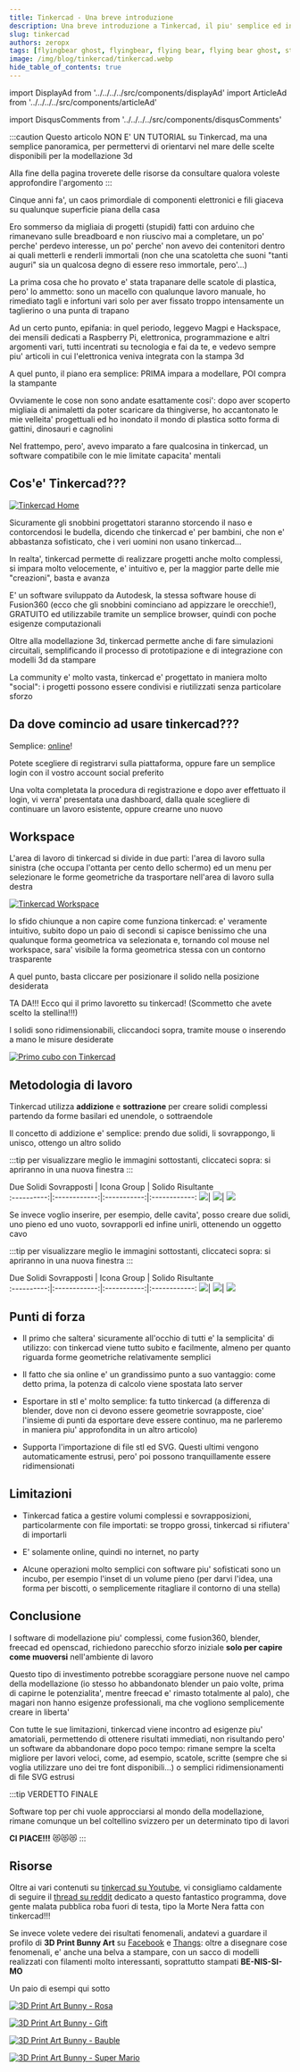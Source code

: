 ```yaml
---
title: Tinkercad - Una breve introduzione
description: Una breve introduzione a Tinkercad, il piu' semplice ed intuitivo programma per la modellazione 3d, gratis ed online
slug: tinkercad
authors: zeropx
tags: [flyingbear ghost, flyingbear, flying bear, flying bear ghost, stampa 3d, 3d printing, blender, openscad, tinkercad, fusion360]
image: /img/blog/tinkercad/tinkercad.webp
hide_table_of_contents: true
---
```


import DisplayAd from '../../../../src/components/displayAd'
import ArticleAd from '../../../../src/components/articleAd'

import DisqusComments from '../../../../src/components/disqusComments'


:::caution
Questo articolo NON E' UN TUTORIAL su Tinkercad, ma una semplice panoramica, per permettervi di orientarvi nel mare delle scelte disponibili per la modellazione 3d

Alla fine della pagina troverete delle risorse da consultare qualora voleste approfondire l'argomento
:::

Cinque anni fa', un caos primordiale di componenti elettronici e fili giaceva su qualunque superficie piana della casa

Ero sommerso da migliaia di progetti (stupidi) fatti con arduino che rimanevano sulle breadboard e non riuscivo mai a completare, un po' perche' perdevo interesse, un po' perche' non avevo dei contenitori dentro ai quali metterli e renderli immortali (non che una scatoletta che suoni "tanti auguri" sia un qualcosa degno di essere reso immortale, pero'...)

La prima cosa che ho provato e' stata trapanare delle scatole di plastica, pero' lo ammetto: sono un macello con qualunque lavoro manuale, ho rimediato tagli e infortuni vari solo per aver fissato troppo intensamente un taglierino o una punta di trapano

Ad un certo punto, epifania: in quel periodo, leggevo Magpi e Hackspace, dei mensili dedicati a Raspberry Pi, elettronica, programmazione e altri argomenti vari, tutti incentrati su tecnologia e fai da te, e vedevo sempre piu' articoli in cui l'elettronica veniva integrata con la stampa 3d

A quel punto, il piano era semplice: PRIMA impara a modellare, POI compra la stampante

<!--truncate-->

<ArticleAd/>

Ovviamente le cose non sono andate esattamente cosi': dopo aver scoperto migliaia di animaletti da poter scaricare da thingiverse, ho accantonato le mie velleita' progettuali ed ho inondato il mondo di plastica sotto forma di gattini, dinosauri e cagnolini

Nel frattempo, pero', avevo imparato a fare qualcosina in tinkercad, un software compatibile con le mie limitate capacita' mentali

<DisplayAd/>

## Cos'e' Tinkercad???

[ ![Tinkercad Home](/img/blog/tinkercad/tinkercad.webp) ](/img/blog/tinkercad/tinkercad.webp)

Sicuramente gli snobbini progettatori staranno storcendo il naso e contorcendosi le budella, dicendo che tinkercad e' per bambini, che non e' abbastanza sofisticato, che i veri uomini non usano tinkercad...

In realta', tinkercad permette di realizzare progetti anche molto complessi, si impara molto velocemente, e' intuitivo e, per la maggior parte delle mie "creazioni", basta e avanza

E' un software sviluppato da Autodesk, la stessa software house di Fusion360 (ecco che gli snobbini cominciano ad appizzare le orecchie!), GRATUITO ed utilizzabile tramite un semplice browser, quindi con poche esigenze computazionali

Oltre alla modellazione 3d, tinkercad permette anche di fare simulazioni circuitali, semplificando il processo di prototipazione e di integrazione con modelli 3d da stampare

La community e' molto vasta, tinkercad e' progettato in maniera molto "social": i progetti possono essere condivisi e riutilizzati senza particolare sforzo


<DisplayAd/>

## Da dove comincio ad usare tinkercad???

Semplice: [online](https://www.tinkercad.com/)!

Potete scegliere di registrarvi sulla piattaforma, oppure fare un semplice login con il vostro account social preferito

Una volta completata la procedura di registrazione e dopo aver effettuato il login, vi verra' presentata una dashboard, dalla quale scegliere di continuare un lavoro esistente, oppure crearne uno nuovo

## Workspace

L'area di lavoro di tinkercad si divide in due parti: l'area di lavoro sulla sinistra (che occupa l'ottanta per cento dello schermo) ed un menu per selezionare le forme geometriche da trasportare nell'area di lavoro sulla destra

[ ![Tinkercad Workspace](/img/blog/tinkercad/tinkercadWorkspace.webp) ](/img/blog/tinkercad/tinkercadWorkspace.webp)

Io sfido chiunque a non capire come funziona tinkercad: e' veramente intuitivo, subito dopo un paio di secondi si capisce benissimo che una qualunque forma geometrica va selezionata e, tornando col mouse nel workspace, sara' visibile la forma geometrica stessa con un contorno trasparente

A quel punto, basta cliccare per posizionare il solido nella posizione desiderata

TA DA!!! Ecco qui il primo lavoretto su tinkercad! (Scommetto che avete scelto la stellina!!!)

I solidi sono ridimensionabili, cliccandoci sopra, tramite mouse o inserendo a mano le misure desiderate

[ ![Primo cubo con Tinkercad](/img/blog/tinkercad/cuboTinkercad.webp) ](/img/blog/tinkercad/cuboTinkercad.webp)

<DisplayAd/>

## Metodologia di lavoro

Tinkercad utilizza **addizione** e **sottrazione** per creare solidi complessi partendo da forme basilari ed unendole, o sottraendole

Il concetto di addizione e' semplice: prendo due solidi, li sovrappongo, li unisco, ottengo un altro solido

:::tip
per visualizzare meglio le immagini sottostanti, cliccateci sopra: si apriranno in una nuova finestra
:::

Due Solidi Sovrapposti | Icona Group | Solido Risultante  
:----------:|:------------:|:-----------:|:------------:
[![](/img/blog/tinkercad/oggettiSovrapposti.webp)](/img/blog/tinkercad/oggettiSovrapposti.webp)|  [![](/img/blog/tinkercad/iconaUnione.webp)](/img/blog/tinkercad/iconaUnione.webp)|  [![](/img/blog/tinkercad/oggettiUniti.webp)](/img/blog/tinkercad/oggettiUniti.webp)


Se invece voglio inserire, per esempio, delle cavita', posso creare due solidi, uno pieno ed uno vuoto, sovrapporli ed infine unirli, ottenendo un oggetto cavo

:::tip
per visualizzare meglio le immagini sottostanti, cliccateci sopra: si apriranno in una nuova finestra
:::

Due Solidi Sovrapposti | Icona Group | Solido Risultante  
:----------:|:------------:|:-----------:|:------------:
[![](/img/blog/tinkercad/unSolidoUnVuoto.webp)](/img/blog/tinkercad/unSolidoUnVuoto.webp)|  [![](/img/blog/tinkercad/solidoVuotoSovrapposti.webp)](/img/blog/tinkercad/solidoVuotoSovrapposti.webp)|  [![](/img/blog/tinkercad/sottrazione.webp)](/img/blog/tinkercad/sottrazione.webp)

<DisplayAd/>

## Punti di forza

- Il primo che saltera' sicuramente all'occhio di tutti e' la semplicita' di utilizzo: con tinkercad viene tutto subito e facilmente, almeno per quanto riguarda forme geometriche relativamente semplici

- Il fatto che sia online e' un grandissimo punto a suo vantaggio: come detto prima, la potenza di calcolo viene spostata lato server

- Esportare in stl e' molto semplice: fa tutto tinkercad (a differenza di blender, dove non ci devono essere geometrie sovrapposte, cioe' l'insieme di punti da esportare deve essere continuo, ma ne parleremo in maniera piu' approfondita in un altro articolo)

- Supporta l'importazione di file stl ed SVG. Questi ultimi vengono automaticamente estrusi, pero' poi possono tranquillamente essere ridimensionati

## Limitazioni

- Tinkercad fatica a gestire volumi complessi e sovrapposizioni, particolarmente con file importati: se troppo grossi, tinkercad si rifiutera' di importarli

- E' solamente online, quindi no internet, no party

- Alcune operazioni molto semplici con software piu' sofisticati sono un incubo, per esempio l'inset di un volume pieno (per darvi l'idea, una forma per biscotti, o semplicemente ritagliare il contorno di una stella)

<DisplayAd/>

## Conclusione

I software di modellazione piu' complessi, come fusion360, blender, freecad ed openscad, richiedono parecchio sforzo iniziale **solo per capire come muoversi** nell'ambiente di lavoro

Questo tipo di investimento potrebbe scoraggiare persone nuove nel campo della modellazione (io stesso ho abbandonato blender un paio volte, prima di capirne le potenzialita', mentre freecad e' rimasto totalmente al palo), che magari non hanno esigenze professionali, ma che vogliono semplicemente creare in liberta'

Con tutte le sue limitazioni, tinkercad viene incontro ad esigenze piu' amatoriali, permettendo di ottenere risultati immediati, non risultando pero' un software da abbandonare dopo poco tempo: rimane sempre la scelta migliore per lavori veloci, come, ad esempio, scatole, scritte (sempre che si voglia utilizzare uno dei tre font disponibili...) o semplici ridimensionamenti di file SVG estrusi

:::tip VERDETTO FINALE

Software top per chi vuole approcciarsi al mondo della modellazione, rimane comunque un bel coltellino svizzero per un determinato tipo di lavori

**CI PIACE!!!** 😻😻😻
:::

## Risorse
Oltre ai vari contenuti su [tinkercad su Youtube](https://www.youtube.com/results?search_query=tinkercad), vi consigliamo caldamente di seguire il [thread su reddit](https://www.reddit.com/r/tinkercad/) dedicato a questo fantastico programma, dove gente malata pubblica roba fuori di testa, tipo la Morte Nera fatta con tinkercad!!!

Se invece volete vedere dei risultati fenomenali, andatevi a guardare il profilo di **3D Print Bunny Art** su [Facebook](https://www.facebook.com/profile.php?id=100072413245760) e [Thangs](https://thangs.com/3dprintbunny): oltre a disegnare cose fenomenali, e' anche una belva a stampare, con un sacco di modelli realizzati con filamenti molto interessanti, soprattutto stampati **BE-NIS-SI-MO**

Un paio di esempi qui sotto

[ ![3D Print Art Bunny - Rosa](/img/blog/tinkercad/rose.webp) ](/img/blog/tinkercad/rose.webp)

[ ![3D Print Art Bunny - Gift](/img/blog/tinkercad/gift.webp) ](/img/blog/tinkercad/gift.webp)

[ ![3D Print Art Bunny - Bauble](/img/blog/tinkercad/bauble.webp) ](/img/blog/tinkercad/bauble.webp)

[ ![3D Print Art Bunny - Super Mario](/img/blog/tinkercad/superMario.webp) ](/img/blog/tinkercad/superMario.webp)

<DisqusComments
  slug="/blog/tinkercad"
  articleId="3"
  title="Introduzione_a_tinkercad"
/>